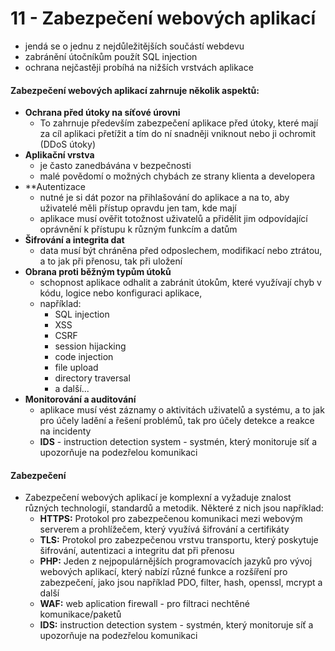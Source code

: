 # 11 - Zabezpečení webových aplikací
- jendá se o jednu z nejdůležitějších součástí webdevu
- zabránění útočníkům použít SQL injection
- ochrana nejčastěji probíhá na nižších vrstvách aplikace
#### Zabezpečení webových aplikací zahrnuje několik aspektů:
- **Ochrana před útoky na síťové úrovni** 
	- To zahrnuje především zabezpečení aplikace před útoky, které mají za cíl aplikaci přetížit a tím do ní snadněji vniknout nebo ji ochromit (DDoS útoky)
- **Aplikační vrstva** 
	- je často zanedbávána v bezpečnosti
	- malé povědomí o možných chybách ze strany klienta a developera
- **Autentizace
	- nutné je si dát pozor na přihlašování do aplikace a na to, aby uživatelé měli přístup opravdu jen tam, kde mají
	- aplikace musí ověřit totožnost uživatelů a přidělit jim odpovídající oprávnění k přístupu k různým funkcím a datům
- **Šifrování a integrita dat** 
	- data musí být chráněna před odposlechem, modifikací nebo ztrátou, a to jak při přenosu, tak při uložení
- **Obrana proti běžným typům útoků** 
	- schopnost aplikace odhalit a zabránit útokům, které využívají chyb v kódu, logice nebo konfiguraci aplikace, 
	- například: 
		- SQL injection
		- XSS
		- CSRF
		- session hijacking
		- code injection
		- file upload
		- directory traversal 
		- a další...
- **Monitorování a auditování** 
	- aplikace musí vést záznamy o aktivitách uživatelů a systému, a to jak pro účely ladění a řešení problémů, tak pro účely detekce a reakce na incidenty
	- **IDS** - instruction detection system - systmén, který monitoruje síť a upozorňuje na podezřelou komunikaci
#### Zabezpečení
- Zabezpečení webových aplikací je komplexní a vyžaduje znalost různých technologií, standardů a metodik. Některé z nich jsou například:
	- **HTTPS:** Protokol pro zabezpečenou komunikaci mezi webovým serverem a prohlížečem, který využívá šifrování a certifikáty
	- **TLS:** Protokol pro zabezpečenou vrstvu transportu, který poskytuje šifrování, autentizaci a integritu dat při přenosu
	- **PHP:** Jeden z nejpopulárnějších programovacích jazyků pro vývoj webových aplikací, který nabízí různé funkce a rozšíření pro zabezpečení, jako jsou například PDO, filter, hash, openssl, mcrypt a další
	- **WAF:** web aplication firewall - pro filtraci nechtěné komunikace/paketů
	- **IDS:** instruction detection system - systmén, který monitoruje síť a upozorňuje na podezřelou komunikaci
